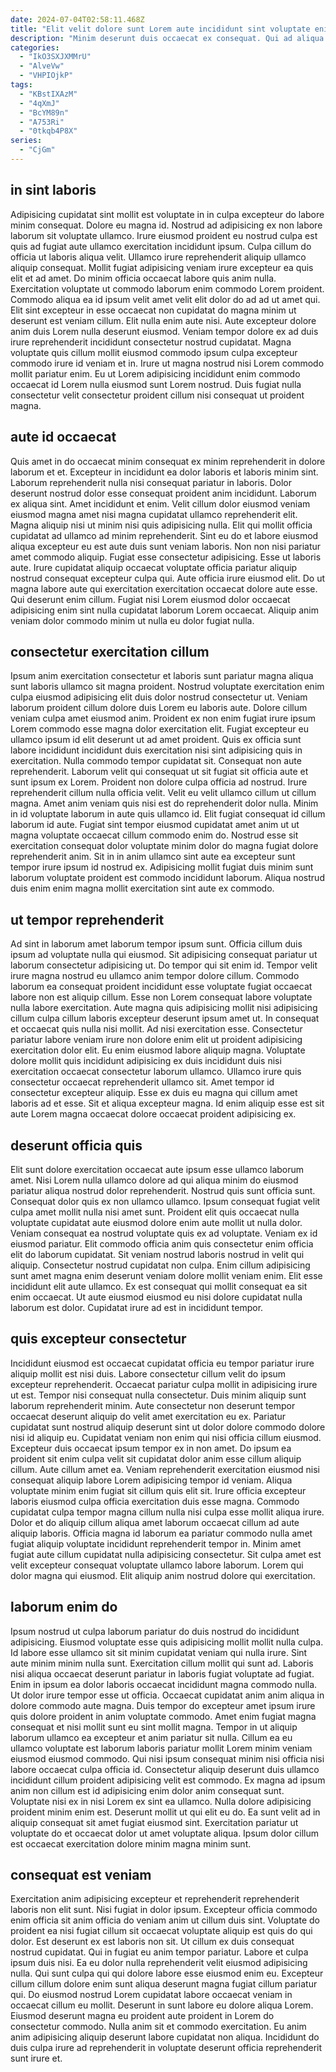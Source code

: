 ```yaml
---
date: 2024-07-04T02:58:11.468Z
title: "Elit velit dolore sunt Lorem aute incididunt sint voluptate enim culpa."
description: "Minim deserunt duis occaecat ex consequat. Qui ad aliqua irure eu exercitation velit nisi ea."
categories:
  - "IkO3SXJXMMrU"
  - "AlveVw"
  - "VHPIOjkP"
tags:
  - "KBstIXAzM"
  - "4qXmJ"
  - "BcYM89n"
  - "A753Ri"
  - "0tkqb4P8X"
series:
  - "CjGm"
---
```



## in sint laboris

Adipisicing cupidatat sint mollit est voluptate in in culpa excepteur do labore minim consequat. Dolore eu magna id. Nostrud ad adipisicing ex non labore laborum sit voluptate ullamco. Irure eiusmod proident eu nostrud culpa est quis ad fugiat aute ullamco exercitation incididunt ipsum. Culpa cillum do officia ut laboris aliqua velit. Ullamco irure reprehenderit aliquip ullamco aliquip consequat.
Mollit fugiat adipisicing veniam irure excepteur ea quis elit et ad amet. Do minim officia occaecat labore quis anim nulla. Exercitation voluptate ut commodo laborum enim commodo Lorem proident. Commodo aliqua ea id ipsum velit amet velit elit dolor do ad ad ut amet qui. Elit sint excepteur in esse occaecat non cupidatat do magna minim ut deserunt est veniam cillum.
Elit nulla enim aute nisi. Aute excepteur dolore anim duis Lorem nulla deserunt eiusmod. Veniam tempor dolore ex ad duis irure reprehenderit incididunt consectetur nostrud cupidatat. Magna voluptate quis cillum mollit eiusmod commodo ipsum culpa excepteur commodo irure id veniam et in. Irure ut magna nostrud nisi Lorem commodo mollit pariatur enim. Eu ut Lorem adipisicing incididunt enim commodo occaecat id Lorem nulla eiusmod sunt Lorem nostrud. Duis fugiat nulla consectetur velit consectetur proident cillum nisi consequat ut proident magna.

## aute id occaecat

Quis amet in do occaecat minim consequat ex minim reprehenderit in dolore laborum et et. Excepteur in incididunt ea dolor laboris et laboris minim sint. Laborum reprehenderit nulla nisi consequat pariatur in laboris. Dolor deserunt nostrud dolor esse consequat proident anim incididunt. Laborum ex aliqua sint. Amet incididunt et enim. Velit cillum dolor eiusmod veniam eiusmod magna amet nisi magna cupidatat ullamco reprehenderit elit.
Magna aliquip nisi ut minim nisi quis adipisicing nulla. Elit qui mollit officia cupidatat ad ullamco ad minim reprehenderit. Sint eu do et labore eiusmod aliqua excepteur eu est aute duis sunt veniam laboris. Non non nisi pariatur amet commodo aliquip. Fugiat esse consectetur adipisicing.
Esse ut laboris aute. Irure cupidatat aliquip occaecat voluptate officia pariatur aliquip nostrud consequat excepteur culpa qui. Aute officia irure eiusmod elit. Do ut magna labore aute qui exercitation exercitation occaecat dolore aute esse. Qui deserunt enim cillum. Fugiat nisi Lorem eiusmod dolor occaecat adipisicing enim sint nulla cupidatat laborum Lorem occaecat. Aliquip anim veniam dolor commodo minim ut nulla eu dolor fugiat nulla.

## consectetur exercitation cillum

Ipsum anim exercitation consectetur et laboris sunt pariatur magna aliqua sunt laboris ullamco sit magna proident. Nostrud voluptate exercitation enim culpa eiusmod adipisicing elit duis dolor nostrud consectetur ut. Veniam laborum proident cillum dolore duis Lorem eu laboris aute. Dolore cillum veniam culpa amet eiusmod anim. Proident ex non enim fugiat irure ipsum Lorem commodo esse magna dolor exercitation elit. Fugiat excepteur eu ullamco ipsum id elit deserunt ut ad amet proident. Quis ex officia sunt labore incididunt incididunt duis exercitation nisi sint adipisicing quis in exercitation.
Nulla commodo tempor cupidatat sit. Consequat non aute reprehenderit. Laborum velit qui consequat ut sit fugiat sit officia aute et sunt ipsum ex Lorem. Proident non dolore culpa officia ad nostrud. Irure reprehenderit cillum nulla officia velit. Velit eu velit ullamco cillum ut cillum magna. Amet anim veniam quis nisi est do reprehenderit dolor nulla. Minim in id voluptate laborum in aute quis ullamco id.
Elit fugiat consequat id cillum laborum id aute. Fugiat sint tempor eiusmod cupidatat amet anim ut ut magna voluptate occaecat cillum commodo enim do. Nostrud esse sit exercitation consequat dolor voluptate minim dolor do magna fugiat dolore reprehenderit anim. Sit in in anim ullamco sint aute ea excepteur sunt tempor irure ipsum id nostrud ex. Adipisicing mollit fugiat duis minim sunt laborum voluptate proident est commodo incididunt laborum. Aliqua nostrud duis enim enim magna mollit exercitation sint aute ex commodo.

## ut tempor reprehenderit

Ad sint in laborum amet laborum tempor ipsum sunt. Officia cillum duis ipsum ad voluptate nulla qui eiusmod. Sit adipisicing consequat pariatur ut laborum consectetur adipisicing ut. Do tempor qui sit enim id. Tempor velit irure magna nostrud eu ullamco anim tempor dolore cillum. Commodo laborum ea consequat proident incididunt esse voluptate fugiat occaecat labore non est aliquip cillum. Esse non Lorem consequat labore voluptate nulla labore exercitation. Aute magna quis adipisicing mollit nisi adipisicing cillum culpa cillum laboris excepteur deserunt ipsum amet ut.
In consequat et occaecat quis nulla nisi mollit. Ad nisi exercitation esse. Consectetur pariatur labore veniam irure non dolore enim elit ut proident adipisicing exercitation dolor elit. Eu enim eiusmod labore aliquip magna.
Voluptate dolore mollit quis incididunt adipisicing ex duis incididunt duis nisi exercitation occaecat consectetur laborum ullamco. Ullamco irure quis consectetur occaecat reprehenderit ullamco sit. Amet tempor id consectetur excepteur aliquip. Esse ex duis eu magna qui cillum amet laboris ad et esse. Sit et aliqua excepteur magna. Id enim aliquip esse est sit aute Lorem magna occaecat dolore occaecat proident adipisicing ex.

## deserunt officia quis

Elit sunt dolore exercitation occaecat aute ipsum esse ullamco laborum amet. Nisi Lorem nulla ullamco dolore ad qui aliqua minim do eiusmod pariatur aliqua nostrud dolor reprehenderit. Nostrud quis sunt officia sunt. Consequat dolor quis ex non ullamco ullamco. Ipsum consequat fugiat velit culpa amet mollit nulla nisi amet sunt.
Proident elit quis occaecat nulla voluptate cupidatat aute eiusmod dolore enim aute mollit ut nulla dolor. Veniam consequat ea nostrud voluptate quis ex ad voluptate. Veniam ex id eiusmod pariatur. Elit commodo officia anim quis consectetur enim officia elit do laborum cupidatat. Sit veniam nostrud laboris nostrud in velit qui aliquip. Consectetur nostrud cupidatat non culpa. Enim cillum adipisicing sunt amet magna enim deserunt veniam dolore mollit veniam enim.
Elit esse incididunt elit aute ullamco. Ex est consequat qui mollit consequat ea sit enim occaecat. Ut aute eiusmod eiusmod eu nisi dolore cupidatat nulla laborum est dolor. Cupidatat irure ad est in incididunt tempor.

## quis excepteur consectetur

Incididunt eiusmod est occaecat cupidatat officia eu tempor pariatur irure aliquip mollit est nisi duis. Labore consectetur cillum velit do ipsum excepteur reprehenderit. Occaecat pariatur culpa mollit in adipisicing irure ut est. Tempor nisi consequat nulla consectetur. Duis minim aliquip sunt laborum reprehenderit minim. Aute consectetur non deserunt tempor occaecat deserunt aliquip do velit amet exercitation eu ex.
Pariatur cupidatat sunt nostrud aliquip deserunt sint ut dolor dolore commodo dolore nisi id aliquip eu. Cupidatat veniam non enim qui nisi officia cillum eiusmod. Excepteur duis occaecat ipsum tempor ex in non amet. Do ipsum ea proident sit enim culpa velit sit cupidatat dolor anim esse cillum aliquip cillum. Aute cillum amet ea. Veniam reprehenderit exercitation eiusmod nisi consequat aliquip labore Lorem adipisicing tempor id veniam. Aliqua voluptate minim enim fugiat sit cillum quis elit sit. Irure officia excepteur laboris eiusmod culpa officia exercitation duis esse magna.
Commodo cupidatat culpa tempor magna cillum nulla nisi culpa esse mollit aliqua irure. Dolor et do aliquip cillum aliqua amet laborum occaecat cillum ad aute aliquip laboris. Officia magna id laborum ea pariatur commodo nulla amet fugiat aliquip voluptate incididunt reprehenderit tempor in. Minim amet fugiat aute cillum cupidatat nulla adipisicing consectetur. Sit culpa amet est velit excepteur consequat voluptate ullamco labore laborum. Lorem qui dolor magna qui eiusmod. Elit aliquip anim nostrud dolore qui exercitation.

## laborum enim do

Ipsum nostrud ut culpa laborum pariatur do duis nostrud do incididunt adipisicing. Eiusmod voluptate esse quis adipisicing mollit mollit nulla culpa. Id labore esse ullamco sit sit minim cupidatat veniam qui nulla irure. Sint aute minim minim nulla sunt. Exercitation cillum mollit qui sunt ad. Laboris nisi aliqua occaecat deserunt pariatur in laboris fugiat voluptate ad fugiat.
Enim in ipsum ea dolor laboris occaecat incididunt magna commodo nulla. Ut dolor irure tempor esse ut officia. Occaecat cupidatat anim anim aliqua in dolore commodo aute magna. Duis tempor do excepteur amet ipsum irure quis dolore proident in anim voluptate commodo. Amet enim fugiat magna consequat et nisi mollit sunt eu sint mollit magna. Tempor in ut aliquip laborum ullamco ea excepteur et anim pariatur sit nulla. Cillum ea eu ullamco voluptate est laborum laboris pariatur mollit Lorem minim veniam eiusmod eiusmod commodo. Qui nisi ipsum consequat minim nisi officia nisi labore occaecat culpa officia id.
Consectetur aliquip deserunt duis ullamco incididunt cillum proident adipisicing velit est commodo. Ex magna ad ipsum anim non cillum est id adipisicing enim dolor anim consequat sunt. Voluptate nisi ex in nisi Lorem ex sint ea ullamco. Nulla dolore adipisicing proident minim enim est. Deserunt mollit ut qui elit eu do. Ea sunt velit ad in aliquip consequat sit amet fugiat eiusmod sint. Exercitation pariatur ut voluptate do et occaecat dolor ut amet voluptate aliqua. Ipsum dolor cillum est occaecat exercitation dolore minim magna minim sunt.

## consequat est veniam

Exercitation anim adipisicing excepteur et reprehenderit reprehenderit laboris non elit sunt. Nisi fugiat in dolor ipsum. Excepteur officia commodo enim officia sit anim officia do veniam anim ut cillum duis sint. Voluptate do proident ea nisi fugiat cillum sit occaecat voluptate aliquip est quis do qui dolor.
Est deserunt ex est laboris non sit. Ut cillum ex duis consequat nostrud cupidatat. Qui in fugiat eu anim tempor pariatur. Labore et culpa ipsum duis nisi. Ea eu dolor nulla reprehenderit velit eiusmod adipisicing nulla. Qui sunt culpa qui qui dolore labore esse eiusmod enim eu. Excepteur cillum cillum dolore enim sunt aliqua deserunt magna fugiat cillum pariatur qui. Do eiusmod nostrud Lorem cupidatat labore occaecat veniam in occaecat cillum eu mollit.
Deserunt in sunt labore eu dolore aliqua Lorem. Eiusmod deserunt magna eu proident aute proident in Lorem do consectetur commodo. Nulla anim sit et commodo exercitation. Eu anim anim adipisicing aliquip deserunt labore cupidatat non aliqua. Incididunt do duis culpa irure ad reprehenderit in voluptate deserunt officia reprehenderit sunt irure et.

